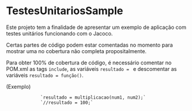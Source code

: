 # TestesUnitariosSample

Este projeto tem a finalidade de apresentar um exemplo de aplicação com testes unitários funcionando com o Jacoco.

Certas partes de código podem estar comentadas no momento para mostrar uma no cobertura não completa propositalmente.

Para obter 100% de cobertura de código, é necessário comentar no POM.xml as tags `include`, as variáveis `resultado = ` e descomentar as variáveis `resultado = função()`.

(Exemplo)

                 `resultado = multiplicacao(num1, num2);`
                 `//resultado = 100;`
